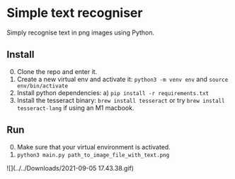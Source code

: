 # Simple text recogniser

Simply recognise text in png images using Python.

## Install
0. Clone the repo and enter it.
1. Create a new virtual env and activate it:
`python3 -m venv env` and `source env/bin/activate`
2. Install python dependencies:
a) `pip install -r requirements.txt`
3. Install the tesseract binary:
`brew install tesseract` or try `brew install tesseract-lang` if using an M1 macbook.


## Run
0. Make sure that your virtual environment is activated.
1. `python3 main.py path_to_image_file_with_text.png`


![](../../Downloads/2021-09-05 17.43.38.gif)
